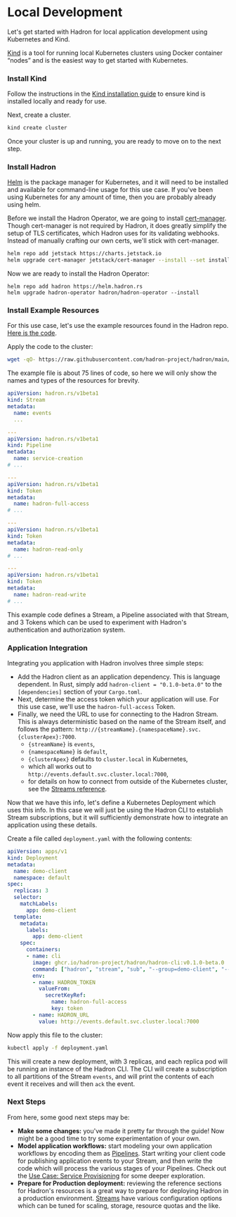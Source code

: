 Local Development
=================
Let's get started with Hadron for local application development using Kubernetes and Kind.

[Kind](https://kind.sigs.k8s.io/) is a tool for running local Kubernetes clusters using Docker container “nodes” and is the easiest way to get started with Kubernetes.

### Install Kind
Follow the instructions in the [Kind installation guide](https://kind.sigs.k8s.io/docs/user/quick-start/#installation) to ensure kind is installed locally and ready for use.

Next, create a cluster.

```sh
kind create cluster
```

Once your cluster is up and running, you are ready to move on to the next step.

### Install Hadron
[Helm](https://helm.sh/) is the package manager for Kubernetes, and it will need to be installed and available for command-line usage for this use case. If you've been using Kubernetes for any amount of time, then you are probably already using helm.

Before we install the Hadron Operator, we are going to install [cert-manager](https://cert-manager.io/). Though cert-manager is not required by Hadron, it does greatly simplify the setup of TLS certificates, which Hadron uses for its validating webhooks. Instead of manually crafting our own certs, we'll stick with cert-manager.

```sh
helm repo add jetstack https://charts.jetstack.io
helm upgrade cert-manager jetstack/cert-manager --install --set installCRDs=true
```

Now we are ready to install the Hadron Operator:

<!-- TODO: add links to the Hadron Operator helm chart once it is published. -->

```
helm repo add hadron https://helm.hadron.rs
helm upgrade hadron-operator hadron/hadron-operator --install
```

### Install Example Resources
For this use case, let's use the example resources found in the Hadron repo. [Here is the code](https://raw.githubusercontent.com/hadron-project/hadron/main/charts/hadron-operator/examples/full.yaml).

<!-- TODO: update these examples/full.yaml refs to use a tag, not main -->

Apply the code to the cluster:

```sh
wget -qO- https://raw.githubusercontent.com/hadron-project/hadron/main/charts/hadron-operator/examples/full.yaml | kubectl apply -f -
```

The example file is about 75 lines of code, so here we will only show the names and types of the resources for brevity.

```yaml
apiVersion: hadron.rs/v1beta1
kind: Stream
metadata:
  name: events
  ...

---
apiVersion: hadron.rs/v1beta1
kind: Pipeline
metadata:
  name: service-creation
# ...

---
apiVersion: hadron.rs/v1beta1
kind: Token
metadata:
  name: hadron-full-access
# ...

---
apiVersion: hadron.rs/v1beta1
kind: Token
metadata:
  name: hadron-read-only
# ...

---
apiVersion: hadron.rs/v1beta1
kind: Token
metadata:
  name: hadron-read-write
# ...
```

This example code defines a Stream, a Pipeline associated with that Stream, and 3 Tokens which can be used to experiment with Hadron's authentication and authorization system.

### Application Integration
Integrating you application with Hadron involves three simple steps:
- Add the Hadron client as an application dependency. This is language dependent. In Rust, simply add `hadron-client = "0.1.0-beta.0"` to the `[dependencies]` section of your `Cargo.toml`.
- Next, determine the access token which your application will use. For this use case, we'll use the `hadron-full-access` Token.
- Finally, we need the URL to use for connecting to the Hadron Stream. This is always deterministic based on the name of the Stream itself, and follows the pattern: `http://{streamName}.{namespaceName}.svc.{clusterApex}:7000`.
    - `{streamName}` is `events`,
    - `{namespaceName}` is `default`,
    - `{clusterApex}` defaults to `cluster.local` in Kubernetes,
    - which all works out to `http://events.default.svc.cluster.local:7000`,
    - for details on how to connect from outside of the Kubernetes cluster, see the [Streams reference](../reference/streams.md).

Now that we have this info, let's define a Kubernetes Deployment which uses this info. In this case we will just be using the Hadron CLI to establish Stream subscriptions, but it will sufficiently demonstrate how to integrate an application using these details.

Create a file called `deployment.yaml` with the following contents:

```yaml
apiVersion: apps/v1
kind: Deployment
metadata:
  name: demo-client
  namespace: default
spec:
  replicas: 3
  selector:
    matchLabels:
      app: demo-client
  template:
    metadata:
      labels:
        app: demo-client
    spec:
      containers:
      - name: cli
        image: ghcr.io/hadron-project/hadron/hadron-cli:v0.1.0-beta.0
        command: ["hadron", "stream", "sub", "--group=demo-client", "--start-beginning"]
        env:
        - name: HADRON_TOKEN
          valueFrom:
            secretKeyRef:
              name: hadron-full-access
              key: token
        - name: HADRON_URL
          value: http://events.default.svc.cluster.local:7000
```

Now apply this file to the cluster:

```sh
kubectl apply -f deployment.yaml
```

This will create a new deployment, with 3 replicas, and each replica pod will be running an instance of the Hadron CLI. The CLI will create a subscription to all partitions of the Stream `events`, and will print the contents of each event it receives and will then `ack` the event.

### Next Steps
From here, some good next steps may be:

- **Make some changes:** you've made it pretty far through the guide! Now might be a good time to try some experimentation of your own.
- **Model application workflows:** start modeling your own application workflows by encoding them as [Pipelines](../reference/pipelines.md). Start writing your client code for publishing application events to your Stream, and then write the code which will process the various stages of your Pipelines. Check out the [Use Case: Service Provisioning](./service-provisioning.md) for some deeper exploration.
- **Prepare for Production deployment:** reviewing the reference sections for Hadron's resources is a great way to prepare for deploying Hadron in a production environment. [Streams](../reference/streams.md) have various configuration options which can be tuned for scaling, storage, resource quotas and the like.
